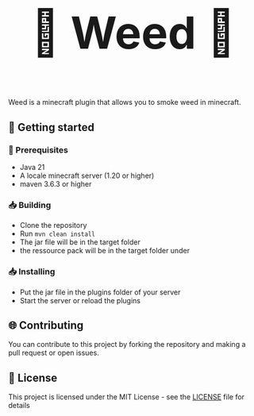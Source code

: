 <div style="text-align: center;font-size: 45px;"> 
<h1>🚬 Weed 🚬</h1>
</div> 
<br>
Weed is a minecraft plugin that allows you to smoke weed in minecraft.

## 📌 Getting started
### 📜 Prerequisites
- Java 21
- A locale minecraft server (1.20 or higher)
- maven 3.6.3 or higher
### 📥 Building
- Clone the repository
- Run `mvn clean install`
- The jar file will be in the target folder
- the ressource pack will be in the target folder under 
### 📥 Installing
- Put the jar file in the plugins folder of your server
- Start the server or reload the plugins

## 🌐 Contributing
You can contribute to this project by forking the repository and making a pull request or open issues.

## 📄 License
This project is licensed under the MIT License - see the [LICENSE](LICENSE) file for details